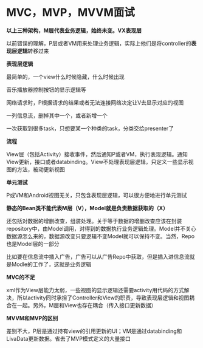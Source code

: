 # MVC，MVP，MVVM面试

**以上三种架构，M层代表业务逻辑，始终未变。VX表现层**

以前错误的理解，P层或者VM用来处理业务逻辑，实际上他们是将controller的**表现层逻辑**转移过来

**表现层逻辑**

最简单的，一个view什么时候隐藏，什么时候出现

音乐播放器控制按钮的显示逻辑等

网络请求时，P根据请求的结果或者无法连接网络决定让V去显示对应的视图

一列信息流，删掉其中一个，或者新增一个

一次获取到很多task，只想要某一个种类的task，分类交给presenter了

**流程**

View层（包括Activity）接收事件，然后通知P或者VM，执行表现逻辑。通知View更新，接口或者databinding。View不处理表现层逻辑，只定义一些显示视图的方法，被动更新视图



**单元测试**

P或VM和Android视图无关，只包含表现层逻辑，可以很方便地进行单元测试



**静态的Bean类不能代表M层（V），Model就是负责数据获取的（X）**

还包括对数据的增删改查，组装处理。关于等于数据的增删改查应该在封装repository中，由Model调用，对得到的数据执行业务逻辑处理。Model并不关心数据源怎么来的，数据源改变只要逻辑不变Model就可以保持不变。当然，Repo也是Model层的一部分

比如要在信息流中插入广告，广告可以从广告Repo中获取，但是插入进信息流就是Modle的工作了，这就是业务逻辑



**MVC的不足**

xml作为View层能力太弱，一些视图的显示逻辑还需要activity用代码的方式解决，所以activity同时承担了Controller和View的职责，导致表现层逻辑和视图耦合在一起。另外，M层和View也存在耦合（传入接口更新数据）

**MVVM和MVP的区别**

差别不大，P层是通过持有view的引用更新的UI；VM是通过databinding和LivaData更新数据。省去了MVP模式定义的大量接口






